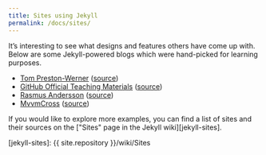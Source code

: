 ```yaml
---
title: Sites using Jekyll
permalink: /docs/sites/
---
```


It’s interesting to see what designs and features others have come up
with. Below are some Jekyll-powered blogs which were hand-picked for
learning purposes.

- [Tom Preston-Werner](http://tom.preston-werner.com/)
    ([source](https://github.com/mojombo/mojombo.github.io))
- [GitHub Official Teaching Materials](https://services.github.com/training/)
    ([source](https://github.com/github/training-kit))
- [Rasmus Andersson](https://rsms.me/)
    ([source](https://github.com/rsms/rsms.github.com))
- [MvvmCross](https://mvvmcross.github.io/mvvmcross-docs/)
    ([source](https://github.com/MvvmCross/MvvmCross/tree/develop/docs))

If you would like to explore more examples, you can find a list of sites
and their sources on the ["Sites" page in the Jekyll wiki][jekyll-sites].

[jekyll-sites]: {{ site.repository }}/wiki/Sites
